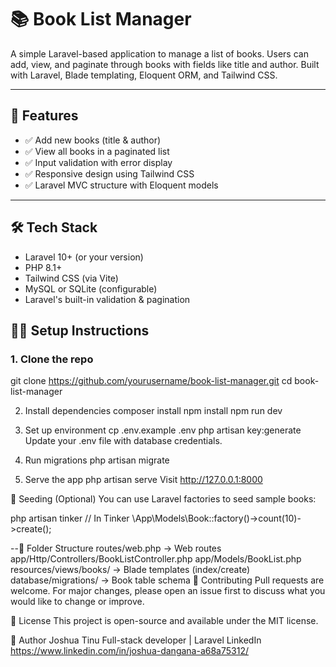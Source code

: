 # 📚 Book List Manager

A simple Laravel-based application to manage a list of books. Users can add, view, and paginate through books with fields like title and author. Built with Laravel, Blade templating, Eloquent ORM, and Tailwind CSS.

---

## 🚀 Features

- ✅ Add new books (title & author)
- ✅ View all books in a paginated list
- ✅ Input validation with error display
- ✅ Responsive design using Tailwind CSS
- ✅ Laravel MVC structure with Eloquent models

---

## 🛠️ Tech Stack

- Laravel 10+ (or your version)
- PHP 8.1+
- Tailwind CSS (via Vite)
- MySQL or SQLite (configurable)
- Laravel's built-in validation & pagination


## 🧑‍💻 Setup Instructions

### 1. Clone the repo
git clone https://github.com/yourusername/book-list-manager.git
cd book-list-manager

2. Install dependencies
composer install
npm install
npm run dev

4. Set up environment
cp .env.example .env
php artisan key:generate
Update your .env file with database credentials.

5. Run migrations
php artisan migrate

7. Serve the app
php artisan serve
Visit http://127.0.0.1:8000

🧪 Seeding (Optional)
You can use Laravel factories to seed sample books:

php artisan tinker
// In Tinker
\App\Models\Book::factory()->count(10)->create();

--📁 Folder Structure
routes/web.php              → Web routes
app/Http/Controllers/BookListController.php
app/Models/BookList.php
resources/views/books/      → Blade templates (index/create)
database/migrations/        → Book table schema
🙌 Contributing
Pull requests are welcome. For major changes, please open an issue first to discuss what you would like to change or improve.

📄 License
This project is open-source and available under the MIT license.

👤 Author
Joshua Tinu
Full-stack developer | Laravel
LinkedIn https://www.linkedin.com/in/joshua-dangana-a68a75312/

